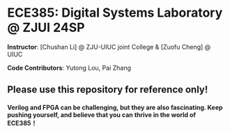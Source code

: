 # ECE385: Digital Systems Laboratory @ ZJUI 24SP

**Instructor**: [Chushan Li] @ ZJU-UIUC joint College & [Zuofu Cheng] @ UIUC

**Code Contributors**: Yutong Lou, Pai Zhang

## Please use this repository for reference only!
#### Verilog and FPGA can be challenging, but they are also fascinating. Keep pushing yourself, and believe that you can thrive in the world of ECE385！
